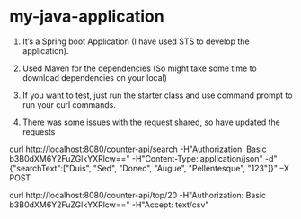 # my-java-application

1)	It’s a Spring boot Application (I have used STS to develop the application).
2)	Used Maven for the dependencies (So might take some time to download dependencies on your local)
3)	If you want to test, just run the starter class and use command prompt to run your curl commands.

4) There was some issues with the request shared, so have updated the requests

curl http://localhost:8080/counter-api/search -H"Authorization: Basic b3B0dXM6Y2FuZGlkYXRlcw==" -H"Content-Type: application/json" -d"{\"searchText\":[\"Duis\", \"Sed\", \"Donec\", \"Augue\", \"Pellentesque\", \"123\"]}" –X POST

curl http://localhost:8080/counter-api/top/20 -H"Authorization: Basic b3B0dXM6Y2FuZGlkYXRlcw==" -H"Accept: text/csv"
